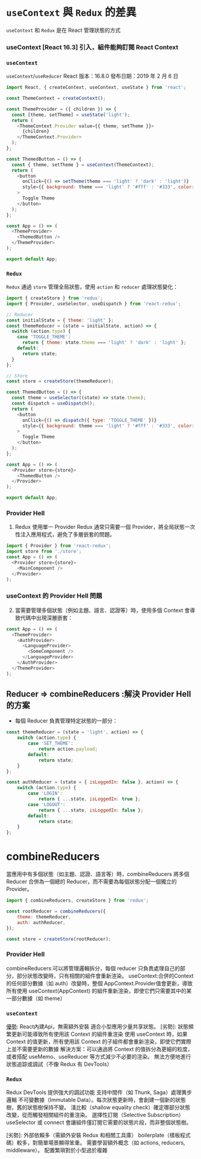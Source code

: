 # `useContext` 與 `Redux` 的差異
`useContext` 和 `Redux` 是在 React 管理狀態的方式

### useContext [React 16.3] 引入，組件能夠訂閱 React Context


### **`useContext`**
`useContext`/`useReducer` 
React 版本：16.8.0
發布日期：2019 年 2 月 6 日
```javascript
import React, { createContext, useContext, useState } from 'react';

const ThemeContext = createContext();

const ThemeProvider = ({ children }) => {
  const [theme, setTheme] = useState('light');
  return (
    <ThemeContext.Provider value={{ theme, setTheme }}>
      {children}
    </ThemeContext.Provider>
  );
};

const ThemedButton = () => {
  const { theme, setTheme } = useContext(ThemeContext);
  return (
    <button
      onClick={() => setTheme(theme === 'light' ? 'dark' : 'light')}
      style={{ background: theme === 'light' ? '#fff' : '#333', color: theme === 'light' ? '#000' : '#fff' }}
    >
      Toggle Theme
    </button>
  );
};

const App = () => (
  <ThemeProvider>
    <ThemedButton />
  </ThemeProvider>
);

export default App;
```

### **`Redux`**
`Redux` 通過 `store` 管理全局狀態，使用 `action` 和 `reducer` 處理狀態變化：

```javascript
import { createStore } from 'redux';
import { Provider, useSelector, useDispatch } from 'react-redux';

// Reducer
const initialState = { theme: 'light' };
const themeReducer = (state = initialState, action) => {
  switch (action.type) {
    case 'TOGGLE_THEME':
      return { theme: state.theme === 'light' ? 'dark' : 'light' };
    default:
      return state;
  }
};

// Store
const store = createStore(themeReducer);

const ThemedButton = () => {
  const theme = useSelector((state) => state.theme);
  const dispatch = useDispatch();
  return (
    <button
      onClick={() => dispatch({ type: 'TOGGLE_THEME' })}
      style={{ background: theme === 'light' ? '#fff' : '#333', color: theme === 'light' ? '#000' : '#fff' }}
    >
      Toggle Theme
    </button>
  );
};

const App = () => (
  <Provider store={store}>
    <ThemedButton />
  </Provider>
);

export default App;
```

### Provider Hell
1. Redux 使用單一 Provider
Redux 通常只需要一個 Provider，將全局狀態一次性注入應用程式，避免了多層嵌套的問題。
```javascript
import { Provider } from 'react-redux';
import store from './store';
const App = () => (
  <Provider store={store}>
    <MainComponent />
  </Provider>
);
```
### useContext 的 Provider Hell 問題
2. 當需要管理多個狀態（例如主題、語言、認證等）時，使用多個 Context 會導致代碼中出現深層嵌套：
```javascript
const App = () => (
  <ThemeProvider>
    <AuthProvider>
      <LanguageProvider>
        <SomeComponent />
      </LanguageProvider>
    </AuthProvider>
  </ThemeProvider>
);
```
## Reducer => combineReducers :解決 Provider Hell 的方案
- 每個 Reducer 負責管理特定狀態的一部分：
```javascript
const themeReducer = (state = 'light', action) => {
    switch (action.type) {
        case 'SET_THEME':
            return action.payload;
        default:
            return state;
    }
};

const authReducer = (state = { isLoggedIn: false }, action) => {
    switch (action.type) {
        case 'LOGIN':
            return { ...state, isLoggedIn: true };
        case 'LOGOUT':
            return { ...state, isLoggedIn: false };
        default:
            return state;
    }
};

```
# combineReducers
當應用中有多個狀態（如主題、認證、語言等）時，combineReducers 將多個 Reducer 合併為一個總的 Reducer，而不需要為每個狀態分配一個獨立的 Provider。
```javascript
import { combineReducers, createStore } from 'redux';

const rootReducer = combineReducers({
    theme: themeReducer,
    auth: authReducer,
});

const store = createStore(rootReducer);

```

### Provider Hell 
combineReducers:可以將管理邏輯拆分，每個 reducer 只負責處理自己的部分，部分狀態改變時，只有相關的組件會重新渲染。
useContext:合併的Context的任何部分數據（如 auth）改變時，整個 AppContext.Provider值會更新，導致所有使用 useContext(AppContext) 的組件重新渲染，即使它們只需要其中的某一部分數據（如 theme）

### **`useContext`**

[優勢]:
React內建Api，無需額外安裝 適合小型應用少量共享狀態。
[劣勢]:
狀態頻繁更新可能導致所有使用該 Context 的組件重渲染
使用 useContext 時，如果 Context 的值更新，所有使用該 Context 的子組件都會重新渲染，即使它們實際上並不需要更新的數據
解決方案：可以通過將 Context 的值拆分為更細的粒度，或者搭配 useMemo、useReducer 等方式減少不必要的渲染。
無法方便地進行狀態追踪或調試（不像 Redux 有 DevTools）

### **`Redux`**
[優勢]:
適合大型應用，支持複雜的全局狀態管理
Redux DevTools 提供強大的調試功能
支持中間件（如 Thunk, Saga）處理異步邏輯
不可變數據（Immutable Data）。每次狀態更新時，會創建一個新的狀態樹，舊的狀態樹保持不變。
淺比較（shallow equality check）確定哪部分狀態改變，從而觸發相關組件的重渲染。
選擇性訂閱（Selective Subscription） useSelector 或 connect 會讓組件僅訂閱它需要的狀態片段，而非整個狀態樹。

[劣勢]: 
外部依賴多（需額外安裝 Redux 和相關工具庫）
boilerplate（樣板程式碼）較多，對簡單場景顯得笨重。 
需要學習額外概念（如 actions, reducers, middleware）。
配置繁瑣對於小型過於複雜

